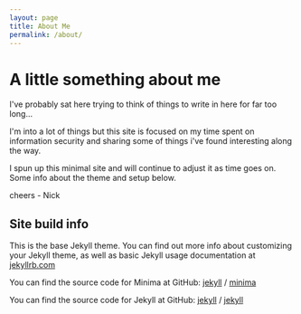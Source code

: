 ```yaml
---
layout: page
title: About Me
permalink: /about/
---
```



# A little something about me


I've probably sat here trying to think of things to write in here for far too long...

I'm into a lot of things but this site is focused on my time spent on information security and sharing some of things i've found interesting along the way. 

I spun up this minimal site and will continue to adjust it as time goes on. Some info about the theme and setup below.

cheers - Nick


## Site build info

This is the base Jekyll theme. You can find out more info about customizing your Jekyll theme, as well as basic Jekyll usage documentation at [jekyllrb.com](https://jekyllrb.com/)

You can find the source code for Minima at GitHub:
[jekyll][jekyll-organization] /
[minima](https://github.com/jekyll/minima)

You can find the source code for Jekyll at GitHub:
[jekyll][jekyll-organization] /
[jekyll](https://github.com/jekyll/jekyll)


[jekyll-organization]: https://github.com/jekyll
